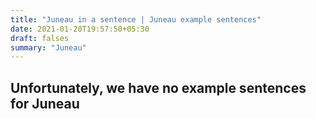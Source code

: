 ```yaml
---
title: "Juneau in a sentence | Juneau example sentences"
date: 2021-01-20T19:57:50+05:30
draft: falses
summary: "Juneau"
---
```

## Unfortunately, we have no example sentences for Juneau                 

